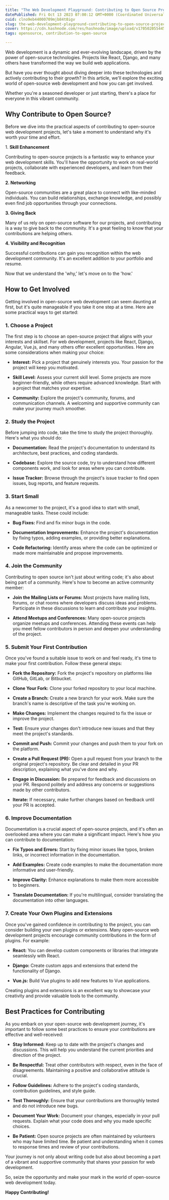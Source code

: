 ```yaml
---
title: "The Web Development Playground: Contributing to Open Source Projects"
datePublished: Fri Oct 13 2023 07:00:12 GMT+0000 (Coordinated Universal Time)
cuid: clno9eb44000709mjb84t0igv
slug: the-web-development-playground-contributing-to-open-source-projects
cover: https://cdn.hashnode.com/res/hashnode/image/upload/v1705020554450/b96291a6-5990-4698-b19c-6e090ebe566d.jpeg
tags: opensource, contribution-to-open-source

---
```


Web development is a dynamic and ever-evolving landscape, driven by the power of open-source technologies. Projects like React, Django, and many others have transformed the way we build web applications.

But have you ever thought about diving deeper into these technologies and actively contributing to their growth? In this article, we'll explore the exciting world of open-source web development and how you can get involved.

Whether you're a seasoned developer or just starting, there's a place for everyone in this vibrant community.

## Why Contribute to Open Source?

Before we dive into the practical aspects of contributing to open-source web development projects, let's take a moment to understand why it's worth your time and effort.

1\. **Skill Enhancement**

Contributing to open-source projects is a fantastic way to enhance your web development skills. You'll have the opportunity to work on real-world projects, collaborate with experienced developers, and learn from their feedback.

**2\. Networking**

Open-source communities are a great place to connect with like-minded individuals. You can build relationships, exchange knowledge, and possibly even find job opportunities through your connections.

**3\. Giving Back**

Many of us rely on open-source software for our projects, and contributing is a way to give back to the community. It's a great feeling to know that your contributions are helping others.

**4\. Visibility and Recognition**

Successful contributions can gain you recognition within the web development community. It's an excellent addition to your portfolio and resume.

Now that we understand the 'why,' let's move on to the 'how.'

## How to Get Involved

Getting involved in open-source web development can seem daunting at first, but it's quite manageable if you take it one step at a time. Here are some practical ways to get started:

### 1\. Choose a Project

The first step is to choose an open-source project that aligns with your interests and skillset. For web development, projects like React, Django, Angular, Vue.js, and many others offer excellent opportunities. Here are some considerations when making your choice:

* **Interest:** Pick a project that genuinely interests you. Your passion for the project will keep you motivated.
    
* **Skill Level:** Assess your current skill level. Some projects are more beginner-friendly, while others require advanced knowledge. Start with a project that matches your expertise.
    
* **Community:** Explore the project's community, forums, and communication channels. A welcoming and supportive community can make your journey much smoother.
    

### 2\. Study the Project

Before jumping into code, take the time to study the project thoroughly. Here's what you should do:

* **Documentation:** Read the project's documentation to understand its architecture, best practices, and coding standards.
    
* **Codebase:** Explore the source code, try to understand how different components work, and look for areas where you can contribute.
    
* **Issue Tracker:** Browse through the project's issue tracker to find open issues, bug reports, and feature requests.
    

### 3\. Start Small

As a newcomer to the project, it's a good idea to start with small, manageable tasks. These could include:

* **Bug Fixes:** Find and fix minor bugs in the code.
    
* **Documentation Improvements:** Enhance the project's documentation by fixing typos, adding examples, or providing better explanations.
    
* **Code Refactoring:** Identify areas where the code can be optimized or made more maintainable and propose improvements.
    

### 4\. Join the Community

Contributing to open source isn't just about writing code; it's also about being part of a community. Here's how to become an active community member:

* **Join the Mailing Lists or Forums:** Most projects have mailing lists, forums, or chat rooms where developers discuss ideas and problems. Participate in these discussions to learn and contribute your insights.
    
* **Attend Meetups and Conferences:** Many open-source projects organize meetups and conferences. Attending these events can help you meet fellow contributors in person and deepen your understanding of the project.
    

### 5\. Submit Your First Contribution

Once you've found a suitable issue to work on and feel ready, it's time to make your first contribution. Follow these general steps:

* **Fork the Repository:** Fork the project's repository on platforms like GitHub, GitLab, or Bitbucket.
    
* **Clone Your Fork:** Clone your forked repository to your local machine.
    
* **Create a Branch:** Create a new branch for your work. Make sure the branch's name is descriptive of the task you're working on.
    
* **Make Changes:** Implement the changes required to fix the issue or improve the project.
    
* **Test:** Ensure your changes don't introduce new issues and that they meet the project's standards.
    
* **Commit and Push:** Commit your changes and push them to your fork on the platform.
    
* **Create a Pull Request (PR):** Open a pull request from your branch to the original project's repository. Be clear and detailed in your PR description, explaining what you've done and why.
    
* **Engage in Discussion:** Be prepared for feedback and discussions on your PR. Respond politely and address any concerns or suggestions made by other contributors.
    
* **Iterate:** If necessary, make further changes based on feedback until your PR is accepted.
    

### 6\. Improve Documentation

Documentation is a crucial aspect of open-source projects, and it's often an overlooked area where you can make a significant impact. Here's how you can contribute to documentation:

* **Fix Typos and Errors:** Start by fixing minor issues like typos, broken links, or incorrect information in the documentation.
    
* **Add Examples:** Create code examples to make the documentation more informative and user-friendly.
    
* **Improve Clarity:** Enhance explanations to make them more accessible to beginners.
    
* **Translate Documentation:** If you're multilingual, consider translating the documentation into other languages.
    

### 7\. Create Your Own Plugins and Extensions

Once you've gained confidence in contributing to the project, you can consider building your own plugins or extensions. Many open-source web development projects encourage community contributions in the form of plugins. For example:

* **React:** You can develop custom components or libraries that integrate seamlessly with React.
    
* **Django:** Create custom apps and extensions that extend the functionality of Django.
    
* **Vue.js:** Build Vue plugins to add new features to Vue applications.
    

Creating plugins and extensions is an excellent way to showcase your creativity and provide valuable tools to the community.

## Best Practices for Contributing

As you embark on your open-source web development journey, it's important to follow some best practices to ensure your contributions are effective and well-received:

* **Stay Informed:** Keep up to date with the project's changes and discussions. This will help you understand the current priorities and direction of the project.
    
* **Be Respectful:** Treat other contributors with respect, even in the face of disagreements. Maintaining a positive and collaborative attitude is crucial.
    
* **Follow Guidelines:** Adhere to the project's coding standards, contribution guidelines, and style guide.
    
* **Test Thoroughly:** Ensure that your contributions are thoroughly tested and do not introduce new bugs.
    
* **Document Your Work:** Document your changes, especially in your pull requests. Explain what your code does and why you made specific choices.
    
* **Be Patient:** Open source projects are often maintained by volunteers who may have limited time. Be patient and understanding when it comes to response times and review of your contributions.
    

Your journey is not only about writing code but also about becoming a part of a vibrant and supportive community that shares your passion for web development.

So, seize the opportunity and make your mark in the world of open-source web development today.

**Happy Contributing!**